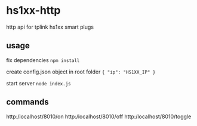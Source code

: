 # hs1xx-http

http api for tplink hs1xx smart plugs

usage
-----
fix dependencies
`npm install`

create config.json object in root folder
`{
  "ip": "HS1XX_IP"
  }`

start server
`node index.js`

commands
--------
http:/localhost/8010/on
http:/localhost/8010/off
http:/localhost/8010/toggle
